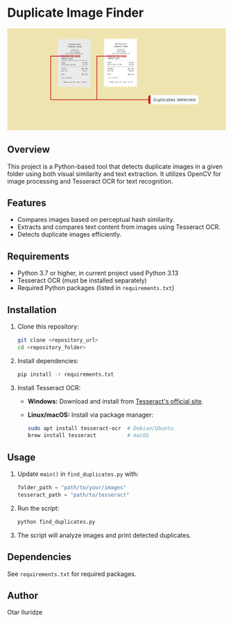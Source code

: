 # Duplicate Image Finder

<!-- Centered image -->
![Duplicate](assets/duplicate_detected.png#center)

## Overview

This project is a Python-based tool that detects duplicate images in a given folder using both visual similarity and text extraction. It utilizes OpenCV for image processing and Tesseract OCR for text recognition.

## Features

- Compares images based on perceptual hash similarity.
- Extracts and compares text content from images using Tesseract OCR.
- Detects duplicate images efficiently.

## Requirements

- Python 3.7 or higher, in current project used Python 3.13
- Tesseract OCR (must be installed separately)
- Required Python packages (listed in `requirements.txt`)

## Installation

1. Clone this repository:

   ```sh
   git clone <repository_url>
   cd <repository_folder>
   ```

2. Install dependencies:

   ```sh
   pip install -r requirements.txt
   ```

3. Install Tesseract OCR:
   - **Windows:** Download and install from [Tesseract's official site](https://github.com/UB-Mannheim/tesseract/wiki).
   - **Linux/macOS:** Install via package manager:

     ```sh
     sudo apt install tesseract-ocr  # Debian/Ubuntu
     brew install tesseract          # macOS
     ```

## Usage

1. Update `main()` in `find_duplicates.py` with:

   ```python
   folder_path = "path/to/your/images"
   tesseract_path = "path/to/tesseract"
   ```

2. Run the script:

   ```sh
   python find_duplicates.py
   ```

3. The script will analyze images and print detected duplicates.

## Dependencies

See `requirements.txt` for required packages.

## Author

Otar Iluridze
